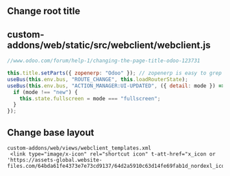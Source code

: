 ## Change root title

## custom-addons/web/static/src/webclient/webclient.js

```js
//www.odoo.com/forum/help-1/changing-the-page-title-odoo-123731

this.title.setParts({ zopenerp: "Odoo" }); // zopenerp is easy to grep
useBus(this.env.bus, "ROUTE_CHANGE", this.loadRouterState);
useBus(this.env.bus, "ACTION_MANAGER:UI-UPDATED", ({ detail: mode }) => {
  if (mode !== "new") {
    this.state.fullscreen = mode === "fullscreen";
  }
});
```

## Change base layout

```
custom-addons/web/views/webclient_templates.xml
 <link type="image/x-icon" rel="shortcut icon" t-att-href="x_icon or 'https://assets-global.website-files.com/64bda61fe4373e7e73cd9137/64d2a5910c63d14fe69fab1d_nordexl_icon.png'"/>
```
